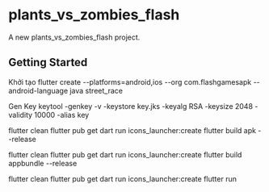 
# plants_vs_zombies_flash


A new plants_vs_zombies_flash project.

## Getting Started

Khởi tạo
flutter create --platforms=android,ios --org com.flashgamesapk --android-language java street_race

Gen Key
keytool -genkey -v -keystore key.jks -keyalg RSA -keysize 2048 -validity 10000 -alias key


flutter clean
flutter pub get
dart run icons_launcher:create
flutter build apk --release


flutter clean
flutter pub get
dart run icons_launcher:create
flutter build appbundle --release

flutter clean
flutter pub get
dart run icons_launcher:create
flutter run
